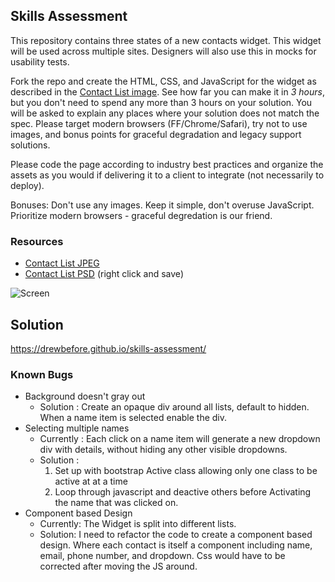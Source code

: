 ## Skills Assessment

This repository contains three states of a new contacts widget. This widget will be used across multiple sites. Designers will also use this in mocks for usability tests.

Fork the repo and create the HTML, CSS, and JavaScript for the widget as described in the [Contact List image](https://github.com/ff0000/skills-assessment/blob/master/contactListUpdated.jpg).  See how far you can make it in *3 hours*, but you don't need to spend any more than 3 hours on your solution. You will be asked to explain any places where your solution does not match the spec.  Please target modern browsers (FF/Chrome/Safari), try not to use images, and bonus points for graceful degradation and legacy support solutions.

Please code the page according to industry best practices and organize the assets as you would if delivering it to a client to integrate (not necessarily to deploy).

Bonuses: Don't use any images.  Keep it simple, don't overuse JavaScript.  Prioritize modern browsers - graceful degredation is our friend.

### Resources

* [Contact List JPEG](https://github.com/ff0000/skills-assessment/blob/master/contactListUpdated.jpg)
* [Contact List PSD](https://github.com/ff0000/skills-assessment/blob/master/contactListUpdated.psd?raw=true) (right click and save)

![Screen](https://github.com/ff0000/skills-assessment/raw/master/contactListUpdated.jpg)

## Solution

https://drewbefore.github.io/skills-assessment/

### Known Bugs

* Background doesn't gray out
    * Solution : Create an opaque div around all lists, default to hidden. When a name item is selected enable the div.
* Selecting multiple names
    * Currently : Each click on a name item will generate a new dropdown div with details, without hiding any other visible dropdowns.
    * Solution : 
        1. Set up with bootstrap Active class allowing only one class to be active at at a time
        2. Loop through javascript and deactive others before Activating the name that was clicked on.
* Component based Design
    * Currently: The Widget is split into different lists.
    * Solution: I need to refactor the code to create a component based design. Where each contact is itself a component including name, email, phone number, and dropdown. Css would have to be corrected after moving the JS around.